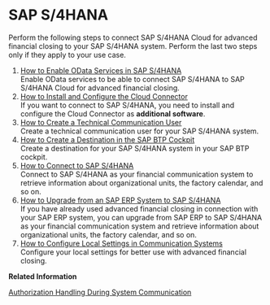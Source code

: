 <!-- loio15a3a5b37bac425aaeae556e2077b0a8 -->

# SAP S/4HANA

Perform the following steps to connect SAP S/4HANA Cloud for advanced financial closing to your SAP S/4HANA system. Perform the last two steps only if they apply to your use case.

1.  [How to Enable OData Services in SAP S/4HANA](How_to_Enable_OData_Services_in_SAP_S4HANA_fb5fe06.md "Enable OData services to be able to connect SAP S/4HANA to SAP S/4HANA Cloud for advanced
                                                  financial closing.")  
Enable OData services to be able to connect SAP S/4HANA to SAP S/4HANA Cloud for advanced financial closing.
2.  [How to Install and Configure the Cloud Connector](How_to_Install_and_Configure_the_Cloud_Connector_4cf0fb0.md "If you want to connect to SAP S/4HANA, you need to install and
		configure the Cloud Connector as additional software.")  
If you want to connect to SAP S/4HANA, you need to install and configure the Cloud Connector as **additional software**.
3.  [How to Create a Technical Communication User](How_to_Create_a_Technical_Communication_User_c4a9b51.md "Create a technical communication user for your SAP S/4HANA system.")  
Create a technical communication user for your SAP S/4HANA system.
4.  [How to Create a Destination in the SAP BTP Cockpit](How_to_Create_a_Destination_in_the_SAP_BTP_Cockpit_5c2b2f0.md "Create a destination for your SAP S/4HANA system in your SAP BTP cockpit.")  
Create a destination for your SAP S/4HANA system in your SAP BTP cockpit.
5.  [How to Connect to SAP S/4HANA](How_to_Connect_to_SAP_S4HANA_34ec755.md "Connect to SAP S/4HANA as your
		financial communication system to retrieve information about organizational units, the
		factory calendar, and so on.")  
Connect to SAP S/4HANA as your financial communication system to retrieve information about organizational units, the factory calendar, and so on.
6.  [How to Upgrade from an SAP ERP System to SAP S/4HANA](How_to_Upgrade_from_an_SAP_ERP_System_to_SAP_S4HANA_1fdf114.md "If you have already used advanced financial
                                                closing in connection with your SAP ERP system, you can upgrade from SAP ERP to SAP S/4HANA as
		your financial communication system and retrieve information about organizational units, the factory calendar, and so on.")  
If you have already used advanced financial closing in connection with your SAP ERP system, you can upgrade from SAP ERP to SAP S/4HANA as your financial communication system and retrieve information about organizational units, the factory calendar, and so on.
7.  [How to Configure Local Settings in Communication Systems](How_to_Configure_Local_Settings_in_Communication_Systems_a3b374a.md "Configure your local settings for better use with advanced financial
                                                closing.")  
Configure your local settings for better use with advanced financial closing.

**Related Information**  


[Authorization Handling During System Communication](../Security/Authorization_Handling_During_System_Communication_c310348.md "Authorization handling during communication with an on-premise system.")

